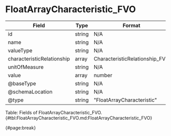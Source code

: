 <!--
    ATTENTION: This file was generated via gradle!
               Do NOT manually edit this file! Any such changes will be overwritten!
-->

# FloatArrayCharacteristic_FVO

| Field | Type | Format | Required |
| ------- | ------- | ------- | --- |
| id | string | N/A | No |
| name | string | N/A | Yes |
| valueType | string | N/A | No |
| characteristicRelationship | array | CharacteristicRelationship_FVO | No |
| unitOfMeasure | string | N/A | No |
| value | array | number | Yes |
| @baseType | string | N/A | No |
| @schemaLocation | string | N/A | No |
| @type | string | "FloatArrayCharacteristic" | Yes |

Table: Fields of FloatArrayCharacteristic_FVO. {#tbl:FloatArrayCharacteristic_FVO.md:FloatArrayCharacteristic_FVO}

{#page:break}

